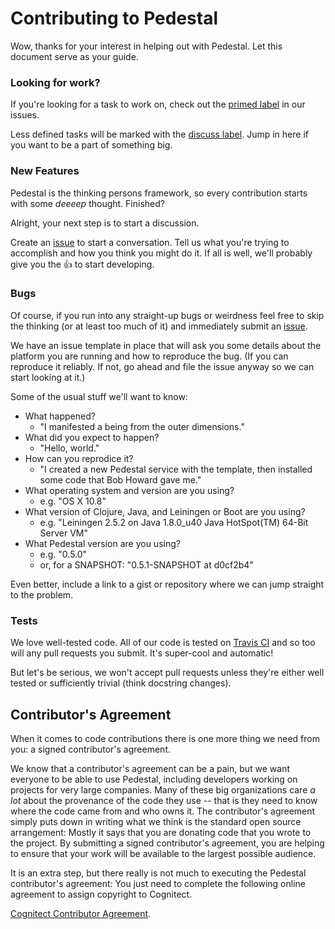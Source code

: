 # Contributing to Pedestal

Wow, thanks for your interest in helping out with Pedestal. Let this document
serve as your guide.

### Looking for work?

If you're looking for a task to work on, check out the
[primed label](../../issues?labels=primed) in our issues.

Less defined tasks will be marked with the
[discuss label](../../issues?labels=discuss). Jump in here if you want to be
a part of something big.

### New Features

Pedestal is the thinking persons framework, so every contribution starts with
some *deeeep* thought. Finished?

Alright, your next step is to start a discussion.

Create an [issue](https://github.com/pedestal/pedestal/issues/new) to start
a conversation. Tell us what you're trying to accomplish and how you think you
might do it. If all is well, we'll probably give you the :thumbsup: to
start developing.

### Bugs

Of course, if you run into any straight-up bugs or weirdness feel free to skip
the thinking (or at least too much of it) and immediately submit an
[issue](https://github.com/pedestal/pedestal/issues/new).


We have an issue template in place that will ask you some details
about the platform you are running and how to reproduce the bug. (If
you can reproduce it reliably. If not, go ahead and file the issue
anyway so we can start looking at it.)

Some of the usual stuff we'll want to know:

* What happened?
    * "I manifested a being from the outer dimensions."
* What did you expect to happen?
    * "Hello, world."
* How can you reprodice it?
    * "I created a new Pedestal service with the template, then installed some code that Bob Howard gave me."
* What operating system and version are you using?
    * e.g. "OS X 10.8"
* What version of Clojure, Java, and Leiningen or Boot are you using?
    * e.g. "Leiningen 2.5.2 on Java 1.8.0_u40 Java HotSpot(TM) 64-Bit Server VM"
* What Pedestal version are you using?
    * e.g. "0.5.0"
    * or, for a SNAPSHOT: "0.5.1-SNAPSHOT at d0cf2b4"

Even better, include a link to a gist or repository where we can jump straight
to the problem.

### Tests

We love well-tested code. All of our code is tested on [Travis
CI](https://travis-ci.org/pedestal/pedestal) and so too will any pull requests
you submit. It's super-cool and automatic!

But let's be serious, we won't accept pull requests unless they're either well
tested or sufficiently trivial (think docstring changes).

## Contributor's Agreement

When it comes to code contributions there is one more thing we need from
you: a signed contributor's agreement.

We know that a contributor's agreement can be a pain, but we want everyone
to be able to use Pedestal, including developers working on projects for very
large companies. Many of these big organizations care *a lot* about the provenance of
the code they use -- that is they need to know where the code came from and who owns it.
The contributor's agreement simply puts down in writing what we think is the
standard open source arrangement: Mostly it says that you are donating code that
you wrote to the project. By submitting a signed contributor's agreement,
you are helping to ensure that your work will be available to the largest possible audience.

It is an extra step, but there really is not much to executing the Pedestal contributor's agreement:
You just need to complete the following online agreement to assign copyright to Cognitect.

[Cognitect Contributor Agreement](https://secure.echosign.com/public/hostedForm?formid=8JU33Z7A7JX84U).
